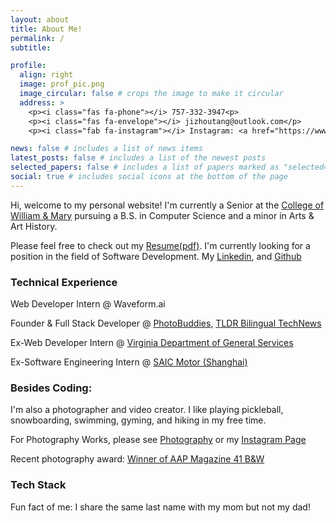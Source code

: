 ```yaml
---
layout: about
title: About Me!
permalink: /
subtitle:

profile:
  align: right
  image: prof_pic.png
  image_circular: false # crops the image to make it circular
  address: >
    <p><i class="fas fa-phone"></i> 757-332-3947<p>
    <p><i class="fas fa-envelope"></i> jizhoutang@outlook.com</p>
    <p><i class="fab fa-instagram"></i> Instagram: <a href="https://www.instagram.com/ctphotography77/">@ctphotography77</a></p>

news: false # includes a list of news items
latest_posts: false # includes a list of the newest posts
selected_papers: false # includes a list of papers marked as "selected={true}"
social: true # includes social icons at the bottom of the page
---
```


Hi, welcome to my personal website! I'm currently a Senior at the <a href='https://www.wm.edu/'>College of William & Mary</a> pursuing a B.S. in Computer Science and a minor in Arts & Art History.

Please feel free to check out my <a href="/assets/pdf/Colin_Tang_NG_resume_1-17-2025.pdf" target="_blank">Resume(pdf)</a>. I'm currently looking for a position in the field of Software Development. My [<i class="fab fa-linkedin"></i> Linkedin](https://www.linkedin.com/in/colin-tang-983771180/), and [<i class="fab fa-github"></i> Github](https://github.com/CTlandu)

### <i class="fas fa-laptop-code"></i> Technical Experience

Web Developer Intern @ Waveform.ai

Founder & Full Stack Developer @ [PhotoBuddies](https://www.photobuddies.org), [TLDR Bilingual TechNews](https://tldrnewsletter.cn)

Ex-Web Developer Intern @ [Virginia Department of General Services](https://dgs.virginia.gov/division-of-consolidated-laboratory-services)

Ex-Software Engineering Intern @ [SAIC Motor (Shanghai)](https://www.saicmotor.com/english/index.shtml)

### <i class="fas fa-heart"></i> Besides Coding:

I'm also a <i class="fas fa-camera"></i> photographer and video creator. I like playing <i class="fas fa-table-tennis"></i> pickleball, <i class="fas fa-snowboarding"></i> snowboarding, <i class="fas fa-swimmer"></i> swimming, <i class="fas fa-dumbbell"></i> gyming, and <i class="fas fa-hiking"></i> hiking in my free time.

For Photography Works, please see [<i class="fas fa-images"></i> Photography](/photography) or my [<i class="fab fa-instagram"></i> Instagram Page](https://www.instagram.com/ctphotography77/)

Recent photography award: [<i class="fas fa-award"></i> Winner of AAP Magazine 41 B&W](https://www.instagram.com/p/C_twhg3oUM2/?igsh=MWt5MjVlMmJlbmZuNA==)

<!-- Tech Stack Section -->

### Tech Stack

<p align="left">
  <i class="fab fa-python fa-3x" style="color: #3776ab;"></i> <!-- Python -->
  <i class="fab fa-js-square fa-3x" style="color: #f7df1e;"></i> <!-- JavaScript -->
  <i class="fab fa-node-js fa-3x" style="color: #339933;"></i> <!-- Node.js -->
  <i class="fas fa-database fa-3x" style="color: #47A248;"></i> <!-- MongoDB -->
  <i class="fab fa-react fa-3x" style="color: #61dafb;"></i> <!-- React.js -->
  <i class="fab fa-docker fa-3x" style="color: #2496ed;"></i> <!-- Docker -->
  <i class="fas fa-wind fa-3x" style="color: #38b2ac;"></i> <!-- TailwindCSS -->
  <i class="fab fa-git-alt fa-3x" style="color: #f05032;"></i> <!-- Git -->
  <i class="fab fa-java fa-3x" style="color: #5382a1;"></i> <!-- Java -->
  <i class="fab fa-linux fa-3x" style="color: #FCC624;"></i> <!-- Linux/Unix -->
  <i class="fab fa-aws fa-3x" style="color: #FF9900;"></i> <!-- AWS -->
  <i class="fab fa-figma fa-3x" style="color: #F24E1E;"></i> <!-- Figma -->
</p>

Fun fact of me:
I share the same last name with my mom but not my dad!

<!-- Write your biography here. Tell the world about yourself. Link to your favorite [subreddit](http://wm.edu). You can put a picture in, too. The code is already in, just name your picture `prof_pic.jpg` and put it in the `img/` folder. -->

<!-- Put your address / P.O. box / other info right below your picture. You can also disable any of these elements by editing `profile` property of the YAML header of your `_pages/about.md`. Edit `_bibliography/papers.bib` and Jekyll will render your [publications page](/al-folio/publications/) automatically. -->

<!-- Link to your social media connections, too. This theme is set up to use [Font Awesome icons](http://fortawesome.github.io/Font-Awesome/) and [Academicons](https://jpswalsh.github.io/academicons/), like the ones below. Add your Facebook, Twitter, LinkedIn, Google Scholar, or just disable all of them. -->
